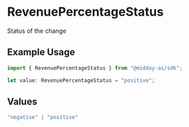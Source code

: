 # RevenuePercentageStatus

Status of the change

## Example Usage

```typescript
import { RevenuePercentageStatus } from "@midday-ai/sdk";

let value: RevenuePercentageStatus = "positive";
```

## Values

```typescript
"negative" | "positive"
```